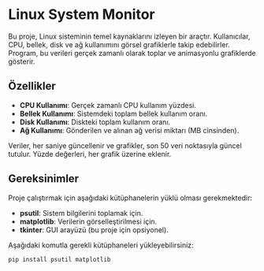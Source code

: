 # Linux System Monitor

Bu proje, Linux sisteminin temel kaynaklarını izleyen bir araçtır. Kullanıcılar, CPU, bellek, disk ve ağ kullanımını görsel grafiklerle takip edebilirler. Program, bu verileri gerçek zamanlı olarak toplar ve animasyonlu grafiklerde gösterir.

## Özellikler

- **CPU Kullanımı**: Gerçek zamanlı CPU kullanım yüzdesi.
- **Bellek Kullanımı**: Sistemdeki toplam bellek kullanım oranı.
- **Disk Kullanımı**: Diskteki toplam kullanım oranı.
- **Ağ Kullanımı**: Gönderilen ve alınan ağ verisi miktarı (MB cinsinden).

Veriler, her saniye güncellenir ve grafikler, son 50 veri noktasıyla güncel tutulur. Yüzde değerleri, her grafik üzerine eklenir.

## Gereksinimler

Proje çalıştırmak için aşağıdaki kütüphanelerin yüklü olması gerekmektedir:

- **psutil**: Sistem bilgilerini toplamak için.
- **matplotlib**: Verilerin görselleştirilmesi için.
- **tkinter**: GUI arayüzü (bu proje için opsiyonel).

Aşağıdaki komutla gerekli kütüphaneleri yükleyebilirsiniz:

```bash
pip install psutil matplotlib
